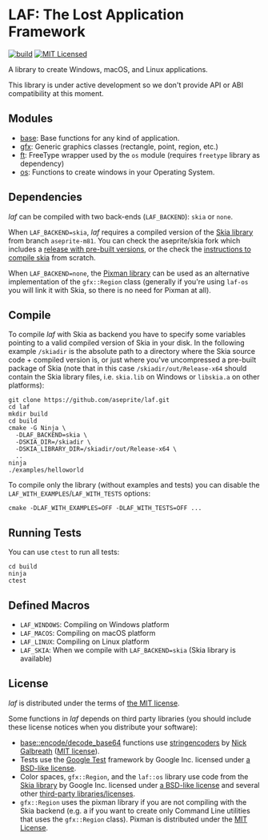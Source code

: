 # LAF: The Lost Application Framework

[![build](https://github.com/aseprite/laf/workflows/build/badge.svg)](https://github.com/aseprite/laf/actions?query=workflow%3Abuild)
[![MIT Licensed](https://img.shields.io/badge/license-MIT-blue.svg)](LICENSE.txt)

A library to create Windows, macOS, and Linux applications.

This library is under active development so we don't provide API or
ABI compatibility at this moment.

## Modules

* [base](base): Base functions for any kind of application.
* [gfx](gfx): Generic graphics classes (rectangle, point, region, etc.)
* [ft](ft): FreeType wrapper used by the `os` module (requires `freetype` library as dependency)
* [os](os): Functions to create windows in your Operating System.

## Dependencies

*laf* can be compiled with two back-ends (`LAF_BACKEND`): `skia` or `none`.

When `LAF_BACKEND=skia`, *laf* requires a compiled version of the [Skia library](https://skia.org/)
from branch `aseprite-m81`. You can check the aseprite/skia fork
which includes a [release with pre-built versions](https://github.com/aseprite/skia/releases), or
the check the [instructions to compile skia](https://github.com/aseprite/skia#readme) from scratch.

When `LAF_BACKEND=none`, the [Pixman library](http://www.pixman.org/)
can be used as an alternative implementation of the `gfx::Region` class (generally if
you're using `laf-os` you will link it with Skia, so there is no
need for Pixman at all).

## Compile

To compile *laf* with Skia as backend you have to specify some
variables pointing to a valid compiled version of Skia in your
disk. In the following example `/skiadir` is the absolute path to a
directory where the Skia source code + compiled version is, or just
where you've uncompressed a pre-built package of Skia (note that in
this case `/skiadir/out/Release-x64` should contain the Skia library
files, i.e. `skia.lib` on Windows or `libskia.a` on other platforms):

```
git clone https://github.com/aseprite/laf.git
cd laf
mkdir build
cd build
cmake -G Ninja \
  -DLAF_BACKEND=skia \
  -DSKIA_DIR=/skiadir \
  -DSKIA_LIBRARY_DIR=/skiadir/out/Release-x64 \
  ..
ninja
./examples/helloworld
```

To compile only the library (without examples and tests) you can
disable the `LAF_WITH_EXAMPLES`/`LAF_WITH_TESTS` options:

```
cmake -DLAF_WITH_EXAMPLES=OFF -DLAF_WITH_TESTS=OFF ...
```

## Running Tests

You can use `ctest` to run all tests:

```
cd build
ninja
ctest
```

## Defined Macros

* `LAF_WINDOWS`: Compiling on Windows platform
* `LAF_MACOS`: Compiling on macOS platform
* `LAF_LINUX`: Compiling on Linux platform
* `LAF_SKIA`: When we compile with `LAF_BACKEND=skia` (Skia library is available)

## License

*laf* is distributed under the terms of [the MIT license](LICENSE.txt).

Some functions in *laf* depends on third party libraries (you should
include these license notices when you distribute your software):

* [base::encode/decode_base64](base/base64.cpp) functions use
  [stringencoders](https://github.com/client9/stringencoders) by
  [Nick Galbreath](https://github.com/client9)
  ([MIT license](https://github.com/aseprite/stringencoders/blob/master/LICENSE)).
* Tests use the [Google Test](https://github.com/aseprite/googletest/tree/master/googletest)
  framework by Google Inc. licensed under
  [a BSD-like license](https://github.com/aseprite/googletest/blob/master/googletest/LICENSE).
* Color spaces, `gfx::Region`, and the `laf::os` library use code from
  the [Skia library](https://skia.org) by Google Inc. licensed under
  [a BSD-like license](https://github.com/aseprite/skia/blob/master/LICENSE)
  and several other [third-party libraries/licenses](https://github.com/aseprite/skia/tree/master/third_party).
* `gfx::Region` uses the pixman library if you are not compiling with
  the Skia backend (e.g. a if you want to create only Command Line
  utilities that uses the `gfx::Region` class). Pixman is distributed
  under the [MIT License](https://cgit.freedesktop.org/pixman/tree/COPYING).
